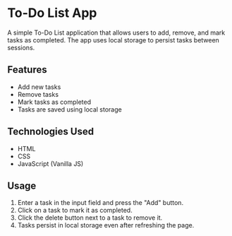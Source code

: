 # To-Do List App

A simple To-Do List application that allows users to add, remove, and mark tasks as completed. The app uses local storage to persist tasks between sessions.

## Features
- Add new tasks
- Remove tasks
- Mark tasks as completed
- Tasks are saved using local storage

## Technologies Used
- HTML
- CSS
- JavaScript (Vanilla JS)

## Usage
1. Enter a task in the input field and press the "Add" button.
2. Click on a task to mark it as completed.
3. Click the delete button next to a task to remove it.
4. Tasks persist in local storage even after refreshing the page.
